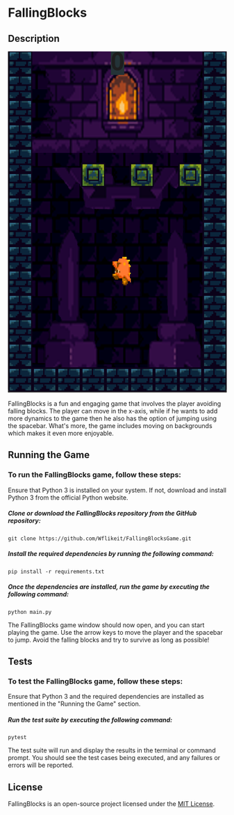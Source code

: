 # FallingBlocks
## Description
<p align="center">
  <img src="FallingBlocks.png" alt="FallinBlocks">
</p>

FallingBlocks is a fun and engaging game that involves the player avoiding falling blocks. The player can move in the x-axis, while if he wants to add more dynamics to the game then he also has the option of jumping using the spacebar. What's more, the game includes moving on backgrounds which makes it even more enjoyable.
## Running the Game
### To run the FallingBlocks game, follow these steps:

Ensure that Python 3 is installed on your system. If not, download and install Python 3 from the official Python website.

##### Clone or download the FallingBlocks repository from the GitHub repository:

```shel
git clone https://github.com/Wflikeit/FallingBlocksGame.git
```

##### Install the required dependencies by running the following command:
```shel
pip install -r requirements.txt
 ```

##### Once the dependencies are installed, run the game by executing the following command:
```shel
python main.py
 ```
The FallingBlocks game window should now open, and you can start playing the game. Use the arrow keys to move the player and the spacebar to jump. Avoid the falling blocks and try to survive as long as possible!

## Tests
### To test the FallingBlocks game, follow these steps:

Ensure that Python 3 and the required dependencies are installed as mentioned in the "Running the Game" section.

##### Run the test suite by executing the following command:

```shell
pytest
```

The test suite will run and display the results in the terminal or command prompt. You should see the test cases being executed, and any failures or errors will be reported.


## License
FallingBlocks is an open-source project licensed under the [MIT License](LICENSE).

